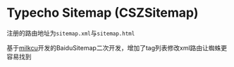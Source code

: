 # Typecho Sitemap (CSZSitemap)

注册的路由地址为`sitemap.xml`与`sitemap.html`

基于[milkcu](https://github.com/milkcu/BaiduSitemap)开发的BaiduSitemap二次开发，增加了tag列表修改xml路由让蜘蛛更容易找到